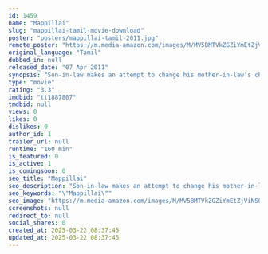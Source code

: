 ```yaml
---
id: 1459
name: "Mappillai"
slug: "mappillai-tamil-movie-download"
poster: "posters/mappillai-tamil-2011.jpg"
remote_poster: "https://m.media-amazon.com/images/M/MV5BMTVkZGZiYmEtZjViNS00YjUwLWEwN2EtZjM5NDhmY2RkNDNlXkEyXkFqcGc@._V1_SX300.jpg"
original_language: "Tamil"
dubbed_in: null
released_date: "07 Apr 2011"
synopsis: "Son-in-law makes an attempt to change his mother-in-law's character to make her to feel that his love is towards her daughter not on her property."
type: "movie"
rating: "3.3"
imdbid: "tt1887807"
tmdbid: null
views: 0
likes: 0
dislikes: 0
author_id: 1
trailer_url: null
runtime: "160 min"
is_featured: 0
is_active: 1
is_comingsoon: 0
seo_title: "Mappillai"
seo_description: "Son-in-law makes an attempt to change his mother-in-law's character to make her to feel that his love is towards her daughter not on her property."
seo_keywords: "\"Mappillai\""
seo_image: "https://m.media-amazon.com/images/M/MV5BMTVkZGZiYmEtZjViNS00YjUwLWEwN2EtZjM5NDhmY2RkNDNlXkEyXkFqcGc@._V1_SX300.jpg"
screenshots: null
redirect_to: null
social_shares: 0
created_at: 2025-03-22 08:37:45
updated_at: 2025-03-22 08:37:45
---
```


